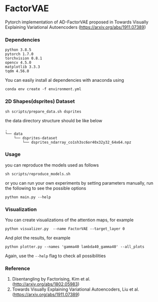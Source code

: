 # FactorVAE
Pytorch implementation of AD-FactorVAE proposed in Towards Visually Explaining Variational Autoencoders (https://arxiv.org/abs/1911.07389)
<br>

### Dependencies
```
python 3.8.5
pytorch 1.7.0
torchvision 0.8.1
opencv 4.5.0
matplotlib 3.3.3
tqdm 4.56.0
```
You can easily install al dependencies with anaconda using <br>

```
conda env create -f environment.yml
```


### 2D Shapes(dsprites) Dataset
```
sh scripts/prepare_data.sh dsprites
```
the data directory structure should be like below<br>
```
.
└── data
    └── dsprites-dataset
        └── dsprites_ndarray_co1sh3sc6or40x32y32_64x64.npz
```

### Usage
you can reproduce the models used as follows
```
sh scripts/reproduce_models.sh
```
or you can run your own experiments by setting parameters manually, run the following to see the possible options
```
python main.py --help
```

### Visualization
You can create visualizations of the attention maps, for example
```
python visualizer.py  --name FactorVAE --target_layer 0
```
And plot the results, for example
```
python plotter.py --names 'gamma40 lambda40_gamma40' --all_plots
```
Again, use the ```--help``` flag to check all possibilities

### Reference
1. Disentangling by Factorising, Kim et al. (http://arxiv.org/abs/1802.05983)
2. Towards Visually Explaining Variational Autoencoders, Liu et al. (https://arxiv.org/abs/1911.07389)
